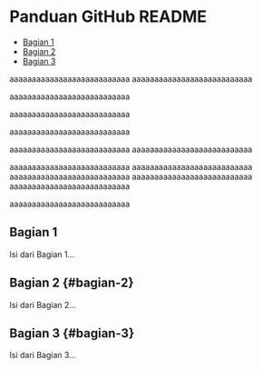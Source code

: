 # Panduan GitHub README

- [Bagian 1](#bagian-1)
- [Bagian 2](#bagian-2)
- [Bagian 3](#bagian-3)



aaaaaaaaaaaaaaaaaaaaaaaaaaa
aaaaaaaaaaaaaaaaaaaaaaaaaaa

aaaaaaaaaaaaaaaaaaaaaaaaaaa

aaaaaaaaaaaaaaaaaaaaaaaaaaa

aaaaaaaaaaaaaaaaaaaaaaaaaaa

aaaaaaaaaaaaaaaaaaaaaaaaaaa
aaaaaaaaaaaaaaaaaaaaaaaaaaa



aaaaaaaaaaaaaaaaaaaaaaaaaaa
aaaaaaaaaaaaaaaaaaaaaaaaaaa
aaaaaaaaaaaaaaaaaaaaaaaaaaa
aaaaaaaaaaaaaaaaaaaaaaaaaaa
aaaaaaaaaaaaaaaaaaaaaaaaaaa

aaaaaaaaaaaaaaaaaaaaaaaaaaa









## Bagian 1 <!--(#bagian-1)-->
Isi dari Bagian 1...

## Bagian 2 {#bagian-2}
Isi dari Bagian 2...

## Bagian 3 {#bagian-3}
Isi dari Bagian 3...
